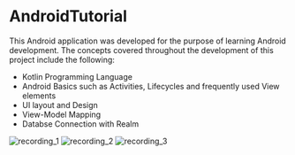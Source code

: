 # AndroidTutorial

This Android application was developed for the purpose of learning Android development.
The concepts covered throughout the development of this project include the following:

* Kotlin Programming Language
* Android Basics such as Activities, Lifecycles and frequently used View elements
* UI layout and Design
* View-Model Mapping
* Databse Connection with Realm

![recording_1](media/recording_1.gif)
![recording_2](media/recording_2.gif)
![recording_3](media/recording_3.gif)
